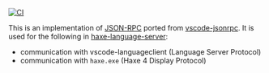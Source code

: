 [![CI](https://img.shields.io/github/workflow/status/vshaxe/vscode-json-rpc/CI.svg?logo=github)](https://github.com/vshaxe/vscode-json-rpc/actions?query=workflow%3ACI)

This is an implementation of [JSON-RPC](https://www.jsonrpc.org/) ported from [vscode-jsonrpc](https://github.com/Microsoft/vscode-languageserver-node). It is used for the following in [haxe-language-server](https://github.com/vshaxe/haxe-language-server):

- communication with vscode-languageclient (Language Server Protocol)
- communication with `haxe.exe` (Haxe 4 Display Protocol)
